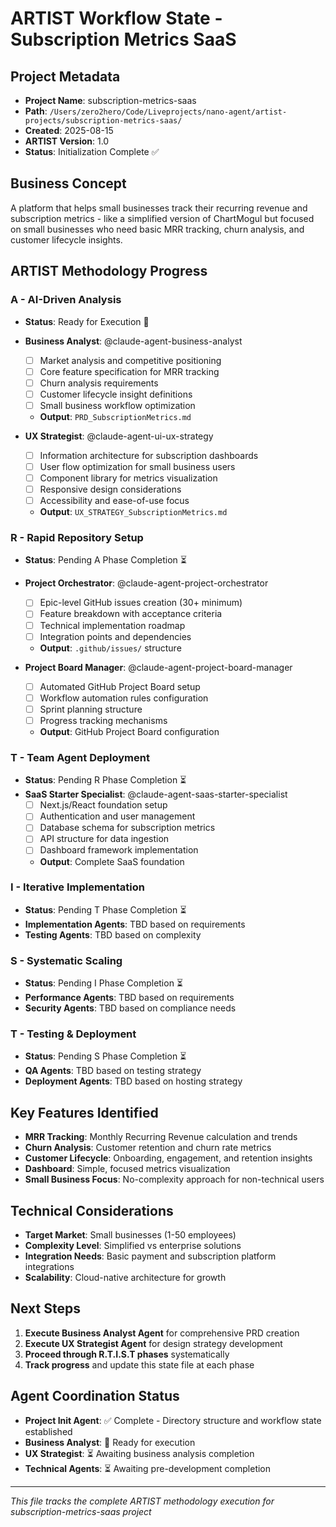 # ARTIST Workflow State - Subscription Metrics SaaS

## Project Metadata
- **Project Name**: subscription-metrics-saas
- **Path**: `/Users/zero2hero/Code/Liveprojects/nano-agent/artist-projects/subscription-metrics-saas/`
- **Created**: 2025-08-15
- **ARTIST Version**: 1.0
- **Status**: Initialization Complete ✅

## Business Concept
A platform that helps small businesses track their recurring revenue and subscription metrics - like a simplified version of ChartMogul but focused on small businesses who need basic MRR tracking, churn analysis, and customer lifecycle insights.

## ARTIST Methodology Progress

### A - AI-Driven Analysis
- **Status**: Ready for Execution 🚀
- **Business Analyst**: @claude-agent-business-analyst
  - [ ] Market analysis and competitive positioning
  - [ ] Core feature specification for MRR tracking
  - [ ] Churn analysis requirements
  - [ ] Customer lifecycle insight definitions
  - [ ] Small business workflow optimization
  - **Output**: `PRD_SubscriptionMetrics.md`

- **UX Strategist**: @claude-agent-ui-ux-strategy
  - [ ] Information architecture for subscription dashboards
  - [ ] User flow optimization for small business users
  - [ ] Component library for metrics visualization
  - [ ] Responsive design considerations
  - [ ] Accessibility and ease-of-use focus
  - **Output**: `UX_STRATEGY_SubscriptionMetrics.md`

### R - Rapid Repository Setup
- **Status**: Pending A Phase Completion ⏳
- **Project Orchestrator**: @claude-agent-project-orchestrator
  - [ ] Epic-level GitHub issues creation (30+ minimum)
  - [ ] Feature breakdown with acceptance criteria
  - [ ] Technical implementation roadmap
  - [ ] Integration points and dependencies
  - **Output**: `.github/issues/` structure

- **Project Board Manager**: @claude-agent-project-board-manager
  - [ ] Automated GitHub Project Board setup
  - [ ] Workflow automation rules configuration
  - [ ] Sprint planning structure
  - [ ] Progress tracking mechanisms
  - **Output**: GitHub Project Board configuration

### T - Team Agent Deployment
- **Status**: Pending R Phase Completion ⏳
- **SaaS Starter Specialist**: @claude-agent-saas-starter-specialist
  - [ ] Next.js/React foundation setup
  - [ ] Authentication and user management
  - [ ] Database schema for subscription metrics
  - [ ] API structure for data ingestion
  - [ ] Dashboard framework implementation
  - **Output**: Complete SaaS foundation

### I - Iterative Implementation
- **Status**: Pending T Phase Completion ⏳
- **Implementation Agents**: TBD based on requirements
- **Testing Agents**: TBD based on complexity

### S - Systematic Scaling
- **Status**: Pending I Phase Completion ⏳
- **Performance Agents**: TBD based on requirements
- **Security Agents**: TBD based on compliance needs

### T - Testing & Deployment
- **Status**: Pending S Phase Completion ⏳
- **QA Agents**: TBD based on testing strategy
- **Deployment Agents**: TBD based on hosting strategy

## Key Features Identified
- **MRR Tracking**: Monthly Recurring Revenue calculation and trends
- **Churn Analysis**: Customer retention and churn rate metrics
- **Customer Lifecycle**: Onboarding, engagement, and retention insights
- **Dashboard**: Simple, focused metrics visualization
- **Small Business Focus**: No-complexity approach for non-technical users

## Technical Considerations
- **Target Market**: Small businesses (1-50 employees)
- **Complexity Level**: Simplified vs enterprise solutions
- **Integration Needs**: Basic payment and subscription platform integrations
- **Scalability**: Cloud-native architecture for growth

## Next Steps
1. **Execute Business Analyst Agent** for comprehensive PRD creation
2. **Execute UX Strategist Agent** for design strategy development
3. **Proceed through R.T.I.S.T phases** systematically
4. **Track progress** and update this state file at each phase

## Agent Coordination Status
- **Project Init Agent**: ✅ Complete - Directory structure and workflow state established
- **Business Analyst**: 🚀 Ready for execution
- **UX Strategist**: ⏳ Awaiting business analysis completion
- **Technical Agents**: ⏳ Awaiting pre-development completion

---
*This file tracks the complete ARTIST methodology execution for subscription-metrics-saas project*
